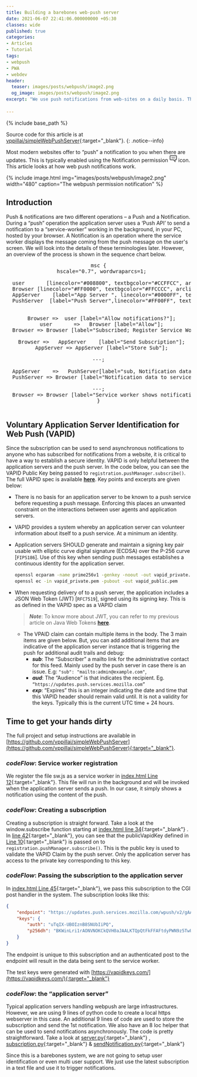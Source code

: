 ```yaml
---
title: Building a barebones web-push server
date: 2021-06-07 22:41:06.000000000 +05:30
classes: wide
published: true
categories:
- Articles
- Tutorial
tags:
- webpush
- PWA
- webdev
header:
  teaser: images/posts/webpush/image2.png
  og_image: images/posts/webpush/image2.png
excerpt: "We use push notifications from web-sites on a daily basis. This article is about building one from the ground-up in order to understand how the whole system pipeline works."

---
```



<style>
div {
  text-align: justify;
  text-justify: inter-word;
}
</style>

{% include base_path %}

Source code for this article is at [vppillai/simpleWebPushServer](https://github.com/vppillai/simpleWebPushServer){:target="\_blank"}.
{: .notice--info}

<script type="text/javascript" async
  src="/assets/js/thirdparty/mscgen-inpage.js ">
</script>

Most modern websites offer to “push” a notification to you when there are updates. This is typically enabled using the Notification permission ![](images/posts/webpush/image1.png) icon. This article looks at how web push notifications work.


{% include image.html
	img="images/posts/webpush/image2.png"
	width="480"
	caption="The webpush permission notification"
%}

## Introduction

Push & notifications are two different operations – a Push and a Notification. During a “push” operation the application server uses a ‘Push API’ to send a notification to a “service-worker” working in the background, in your PC, hosted by your browser. A Notification is an operation where the service worker displays the message coming from the push message on the user's screen. We will look into the details of these terminologies later. However, an overview of the process is shown in the sequence chart below.

<pre class='code mscgen mscgen_js' style="text-align: center;">
msc {
  hscale="0.7", wordwraparcs=1;

  user       [linecolor="#008800", textbgcolor="#CCFFCC", arclinecolor="#008800"],
  Browser [linecolor="#FF0000", textbgcolor="#FFCCCC", arclinecolor="#FF0000"],
  AppServer    [label="App Server ", linecolor="#0000FF", textbgcolor="#CCCCFF", arclinecolor="#0000FF"],
  PushServer  [label="Push Server",linecolor="#FF00FF", textbgcolor="#FFCCFF", arclinecolor="#FF00FF"];
  
  
  Browser =>  user [label="Allow notifications?"];
  user       =>   Browser [label="Allow"];
  Browser => Browser [label="Subscribed; Register Service Worker"];
  
  Browser =>   AppServer    [label="Send Subscription"];
  AppServer => AppServer [label="Store Sub"];

---;

  AppServer    =>   PushServer[label="sub, Notification data"];
  PushServer => Browser [label="Notification data to service worker"];
  
---;
  Browser => Browser [label="Service worker shows notification"] ;
}

</pre>

## Voluntary Application Server Identification for Web Push (VAPID)

Since the subscription can be used to send asynchronous notifications to anyone who has subscribed for notifications from a website, it is critical to have a way to establish a secure identity. VAPID is only helpful between the application servers and the push server. In the code below, you can see the VAPID Public Key being passed to `registration.pushManager.subscribe()`. The full VAPID spec is available [**here**](https://datatracker.ietf.org/doc/html/draft-ietf-webpush-vapid-00). Key points and excerpts are given below:

-	There is no basis for an application server to be known to a push service before requesting a push message. Enforcing this places an unwanted constraint on the interactions between user agents and application servers.
-	VAPID  provides a system whereby an application server can volunteer information about itself to a push service. At a minimum an identity.
-	Application servers SHOULD generate and maintain a signing key pair usable with elliptic curve digital signature (ECDSA) over the P-256 curve [`FIPS186`].  Use of this key when sending push messages establishes a continuous identity for the application server.

    ```bash
    openssl ecparam -name prime256v1 -genkey -noout -out vapid_private.pem
    openssl ec -in vapid_private.pem -pubout -out vapid_public.pem
    ```

-	When requesting delivery of to a push server, the application includes a JSON Web Token (JWT) [`RFC7519`], signed using its signing key. This is as defined in the VAPID spec as a VAPID claim

    > ***Note***: To know more about JWT, you can refer to my previous article on Java Web Tokens [**here**](articles/tutorial/understanding-JSON-web-tokens/). 

    - The VPAID claim can contain multiple items in the body. The 3 main items are given below. But, you can add additional items that are indicative of the application server instance that is triggering the push for additional audit trails and debug:
        - ***sub***: The “Subscriber” a mailto link for the administrative contact for this feed. Mainly used by the push server in case there is an issue. E.g: `"sub": "mailto:admin@example.com"`,
        - ***aud***: The “Audience” is that indicates the recipient.  Eg. `“https://updates.push.services.mozilla.com”`
        - ***exp***: “Expires” this is an integer indicating the date and time that this VAPID header should remain valid until. It is not a validity for the keys. Typically this is the current UTC time + 24 hours. 

## Time to get your hands dirty

The full project and setup instructions are available in [https://github.com/vppillai/simpleWebPushServer](https://github.com/vppillai/simpleWebPushServer){:target="_blank"}.

### _codeFlow_: Service worker registration

We register the file sw.js as a service worker in [index.html Line 12](https://github.com/vppillai/simpleWebPushServer/blob/0c3c10a2150550f9e0a8f40eca85aca5f89dacd0/index.html#L12){:target="_blank"}. This file will run in the background and will be invoked when the application server sends a push. In our case, it simply shows a notification using the content of the push. 


### _codeFlow_: Creating a subscription

Creating a subscription is straight forward. Take a look at the window.subscribe function  starting at [index.html line 34](https://github.com/vppillai/simpleWebPushServer/blob/0c3c10a2150550f9e0a8f40eca85aca5f89dacd0/index.html#L34){:target="_blank"} . In [line 42](https://github.com/vppillai/simpleWebPushServer/blob/0c3c10a2150550f9e0a8f40eca85aca5f89dacd0/index.html#L42){:target="_blank"}, you can see that the publicVapidKey defined in [Line 10](https://github.com/vppillai/simpleWebPushServer/blob/0c3c10a2150550f9e0a8f40eca85aca5f89dacd0/index.html#L10){:target="_blank"} is passed on to `registration.pushManager.subscribe()`. This is the public key is used to validate the VAPID Claim by the push server. Only the application server has access to the private key corresponding to this key. 

### _codeFlow_: Passing the subscription to the application server

In [index.html Line 45](https://github.com/vppillai/simpleWebPushServer/blob/0c3c10a2150550f9e0a8f40eca85aca5f89dacd0/index.html#L45){:target="_blank"}, we pass this subscription to the CGI post handler in the system. The subscription looks like this:

```json
{
    "endpoint": "https://updates.push.services.mozilla.com/wpush/v2/gAAAAABguiX6BAmaIsMsrVpE0qmz19jppZKaYvVIG8I6KVc8zyHHQbncEVgCstSFUMY-cHybm5EJRbdvTvfk1DNjg2vRlD_SqssiUbcLoCbnXG_w0iV4pO1ZlTYo50tT6x7jWttqJ4pIKz90QJq2qQAuJTZZbOQlJJMwFaGeavOvU4Mc8l-OUgM",
    "keys": {
        "auth": "uTqIX-UBOIznB8SNUbIiPQ",
        "p256dh": "BKWinLri1rAONVNOKCkQVH0aJAALKTQpQtFkFFAFtdyPWN9z5TwUfzljJpSpnjPsJB7OQi00cQry3ZgIRZKeizc"
    }
}
```

The endpoint is unique to this subscription and an authenticated post to the endpoint will result in the data being sent to the service worker.

The test keys were generated with [https://vapidkeys.com/](https://vapidkeys.com/){:target="_blank"}


### _codeFlow_: the “application server”

Typical application servers handling webpush are large infrastructures. However, we are using 9 lines of python code to create a local https webserver in this case. An additional 9 lines of code are used to store the subscription and send the 1st notification. We also have an 8 loc helper that can be used to send notifications asynchronously. The code is pretty straightforward. Take a look at [server.py](https://github.com/vppillai/simpleWebPushServer/blob/main/server.py){:target="_blank"} , [subscription.py](https://github.com/vppillai/simpleWebPushServer/blob/main/subscription.py){:target="_blank"} & [sendNotification.py](https://github.com/vppillai/simpleWebPushServer/blob/main/sendNotification.py){:target="_blank"}

Since this is a barebones system, we are not going to setup user identification or even multi user support. We just use the latest subscription in a text file and use it to trigger notifications. 










